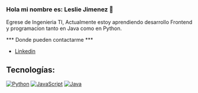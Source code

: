 ### Hola mi nombre es: Leslie Jimenez 👋

<!--
**DomiAndi/DomiAndi** is a ✨ _special_ ✨ repository because its `README.md` (this file) appears on your GitHub profile. -->

Egrese de Ingenieria TI, Actualmente estoy aprendiendo desarrollo Frontend y programacion tanto en Java como en Python.

*** Donde pueden contactarme ***

- [Linkedin](https://www.linkedin.com/in/leslie-jimenez-navarrete-a4670a1ba/)

## Tecnologías:
[![Python](https://img.shields.io/badge/Python-yellow?style=for-the-badge&logo=python&logoColor=white&labelColor=101010)]()
[![JavaScript](https://img.shields.io/badge/JavaScript-F7DF1E?style=for-the-badge&logo=javascript&logoColor=white&labelColor=101010)]()
[![Java](https://img.shields.io/badge/Java-007396?style=for-the-badge&logo=java&logoColor=white&labelColor=101010)]()
